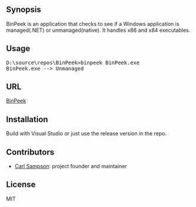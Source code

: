 ## Synopsis

BinPeek is an application that checks to see if a Windows application is managed(.NET) or unmanaged(native).  It handles x86 and x84 executables.

## Usage

<pre>
D:\source\repos\BinPeek>binpeek BinPeek.exe
BinPeek.exe --> Unmanaged
</pre>

## URL

[BinPeek](https://www.github.com/sampsonc/BinPeek)

## Installation

Build with Visual Studio or just use the release version in the repo.

## Contributors

- [Carl Sampson](https://www.chs.us): project founder and maintainer

## License

MIT
